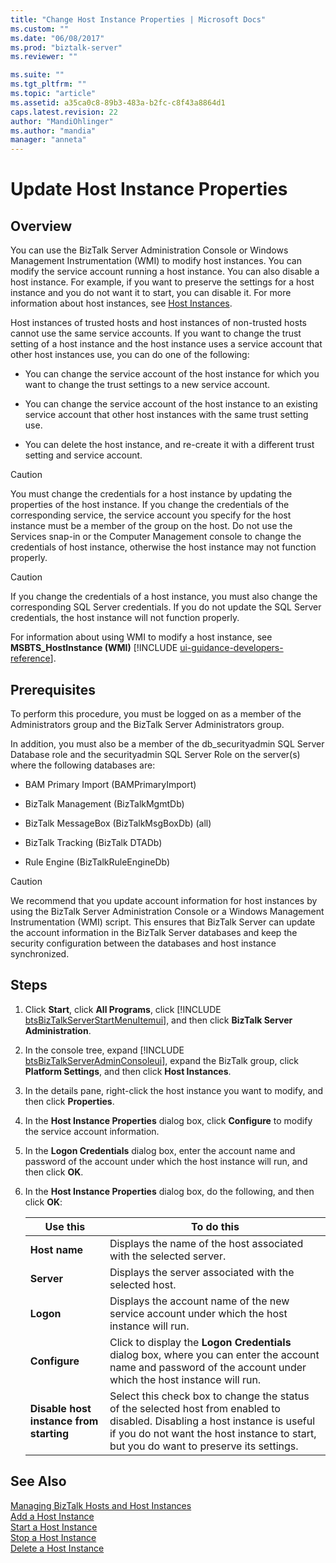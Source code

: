```yaml
---
title: "Change Host Instance Properties | Microsoft Docs"
ms.custom: ""
ms.date: "06/08/2017"
ms.prod: "biztalk-server"
ms.reviewer: ""

ms.suite: ""
ms.tgt_pltfrm: ""
ms.topic: "article"
ms.assetid: a35ca0c8-89b3-483a-b2fc-c8f43a8864d1
caps.latest.revision: 22
author: "MandiOhlinger"
ms.author: "mandia"
manager: "anneta"
---
```

# Update Host Instance Properties

## Overview
You can use the BizTalk Server Administration Console or Windows Management Instrumentation (WMI) to modify host instances. You can modify the service account running a host instance. You can also disable a host instance. For example, if you want to preserve the settings for a host instance and you do not want it to start, you can disable it. For more information about host instances, see [Host Instances](../core/host-instances.md).  
  
 Host instances of trusted hosts and host instances of non-trusted hosts cannot use the same service accounts. If you want to change the trust setting of a host instance and the host instance uses a service account that other host instances use, you can do one of the following:  
  
-   You can change the service account of the host instance for which you want to change the trust settings to a new service account.  
  
-   You can change the service account of the host instance to an existing service account that other host instances with the same trust setting use.  
  
-   You can delete the host instance, and re-create it with a different trust setting and service account.  
  
> [!CAUTION]
>  You must change the credentials for a host instance by updating the properties of the host instance. If you change the credentials of the corresponding service, the service account you specify for the host instance must be a member of the group on the host. Do not use the Services snap-in or the Computer Management console to change the credentials of host instance, otherwise the host instance may not function properly.  
  
> [!CAUTION]
>  If you change the credentials of a host instance, you must also change the corresponding SQL Server credentials. If you do not update the SQL Server credentials, the host instance will not function properly.  
  
 For information about using WMI to modify a host instance, see <strong>MSBTS_HostInstance (WMI)</strong> [!INCLUDE [ui-guidance-developers-reference](../includes/ui-guidance-developers-reference.md)].
  
## Prerequisites  
 To perform this procedure, you must be logged on as a member of the Administrators group and the BizTalk Server Administrators group.  
  
 In addition, you must also be a member of the db_securityadmin SQL Server Database role and the securityadmin SQL Server Role on the server(s) where the following databases are:  
  
-   BAM Primary Import (BAMPrimaryImport)  
  
-   BizTalk Management (BizTalkMgmtDb)  
  
-   BizTalk MessageBox (BizTalkMsgBoxDb) (all)  
  
-   BizTalk Tracking (BizTalk DTADb)  
  
-   Rule Engine (BizTalkRuleEngineDb)  
  
> [!CAUTION]
>  We recommend that you update account information for host instances by using the BizTalk Server Administration Console or a Windows Management Instrumentation (WMI) script. This ensures that BizTalk Server can update the account information in the BizTalk Server databases and keep the security configuration between the databases and host instance synchronized.  
  
## Steps
  
1. Click <strong>Start</strong>, click <strong>All Programs</strong>, click [!INCLUDE [btsBizTalkServerStartMenuItemui](../includes/btsbiztalkserverstartmenuitemui-md.md)], and then click <strong>BizTalk Server Administration</strong>.  
  
2. In the console tree, expand [!INCLUDE [btsBizTalkServerAdminConsoleui](../includes/btsbiztalkserveradminconsoleui-md.md)], expand the BizTalk group, click <strong>Platform Settings</strong>, and then click <strong>Host Instances</strong>.  
  
3. In the details pane, right-click the host instance you want to modify, and then click **Properties**.  
  
4. In the **Host Instance Properties** dialog box, click **Configure** to modify the service account information.  
  
5. In the **Logon Credentials** dialog box, enter the account name and password of the account under which the host instance will run, and then click **OK**.  
  
6. In the **Host Instance Properties** dialog box, do the following, and then click **OK**:  
  
   |Use this|To do this|  
   |--------------|----------------|  
   |**Host name**|Displays the name of the host associated with the selected server.|  
   |**Server**|Displays the server associated with the selected host.|  
   |**Logon**|Displays the account name of the new service account under which the host instance will run.|  
   |**Configure**|Click to display the **Logon Credentials** dialog box, where you can enter the account name and password of the account under which the host instance will run.|  
   |**Disable host instance from starting**|Select this check box to change the status of the selected host from enabled to disabled. Disabling a host instance is useful if you do not want the host instance to start, but you do want to preserve its settings.|  
  
## See Also  
 [Managing BizTalk Hosts and Host Instances](../core/managing-biztalk-hosts-and-host-instances.md)   
 [Add a Host Instance](../core/how-to-add-a-host-instance.md)   
 [Start a Host Instance](../core/how-to-start-a-host-instance.md)   
 [Stop a Host Instance](../core/how-to-stop-a-host-instance.md)   
 [Delete a Host Instance](../core/how-to-delete-a-host-instance.md)